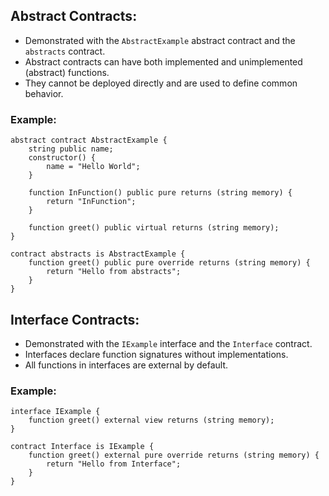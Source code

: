 ## Abstract Contracts:

- Demonstrated with the `AbstractExample` abstract contract and the `abstracts` contract.
- Abstract contracts can have both implemented and unimplemented (abstract) functions.
- They cannot be deployed directly and are used to define common behavior.

### Example:

```solidity
abstract contract AbstractExample {
    string public name;
    constructor() {
        name = "Hello World";
    }
    
    function InFunction() public pure returns (string memory) {
        return "InFunction";
    }

    function greet() public virtual returns (string memory);
}

contract abstracts is AbstractExample {
    function greet() public pure override returns (string memory) {
        return "Hello from abstracts";
    }
}
```

## Interface Contracts:

- Demonstrated with the `IExample` interface and the `Interface` contract.
- Interfaces declare function signatures without implementations.
- All functions in interfaces are external by default.

### Example:

```solidity
interface IExample {
    function greet() external view returns (string memory);
}

contract Interface is IExample {
    function greet() external pure override returns (string memory) {
        return "Hello from Interface";
    }
}
```
